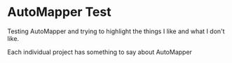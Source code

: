 # AutoMapper Test

Testing AutoMapper and trying to highlight the things I like and what I don't like.

Each individual project has something to say about AutoMapper